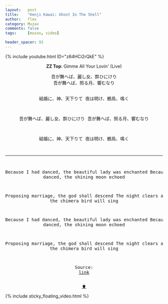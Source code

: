 ```yaml
---
layout:   post
title:    "Kenji Kawai: Ghost In The Shell"
author:   flex
category: Muzax
comments: false
tags:     [muzax, video]

header_spacer: 93
---
```


<div class="shadow" style="position: absolute; left: 0px; top: 0px; width: 100%; z-index: -1; background-image: url(https://static0.srcdn.com/wordpress/wp-content/uploads/2017/03/Ghost-in-the-Shell-2-Innocence-Batou-Major.jpeg); height: 100%; background-position: center; background-repeat: no-repeat; background-size: cover;"></div>

{% include youtube.html ID="z64HCi2rQkE" %}

<a id="top"></a>
<div id="lyrics"><div class="lyricsheader" style=""><p><center><b>ZZ Top</b>: Gimme All Your Lovin' (Live)</center></p></div>

<center><pre>
吾が舞へば、麗し女、酔ひにけり
吾が舞へば、照る月、響むなり

結婚に、神、天下りて
夜は明け、鵺鳥、鳴く

吾が舞へば、麗し女、酔ひにけり
吾が舞へば、照る月、響むなり

結婚に、神、天下りて
夜は明け、鵺鳥、鳴く

---

Because I had danced, the beautiful lady was enchanted
Because I had danced, the shining moon echoed

Proposing marriage, the god shall descend
The night clears away and the chimera bird will sing

Because I had danced, the beautiful lady was enchanted
Because I had danced, the shining moon echoed

Proposing marriage, the god shall descend
The night clears away and the chimera bird will sing

Source: <a href="http://lyrics.wikia.com/wiki/%E5%B7%9D%E4%BA%95%E6%86%B2%E6%AC%A1_%28Kenji_Kawai%29:%E8%AC%A1%E2%85%A1_-Ghost_City-">link</a>
</pre>
<a href="#top">⬆</a></center></div>

<div class="sticky_floating_video"></div>
{% include sticky_floating_video.html %}